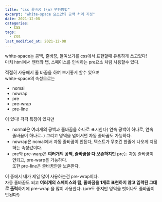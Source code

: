 ```yaml
---
title: "css 줄바꿈 (\n) 변환방법"
excerpt: "white-space 요소안의 공백 처리 지정"
date: 2021-12-08
categories:
  - CSS
tags:
  - CSS
last_modified_at: 2021-12-08
---
```


white-space는 공백, 줄바꿈, 들여쓰기를 css에서 표현할때 유용하게 쓰고있다!  
마치 html에서 엔터와 탭, 스페이스를 인식하는 pre요소 처럼 사용할수 있다.

적절히 사용해서 줄 바꿈을 하여 보기좋게 할수 있으며  
white-space의 속성으로는

- nomal
- nowrap
- pre
- pre-wrap
- pre-line

이 있다!
각각 특징이 있지만

- normal은 여러개의 공백과 줄바꿈을 하나로 표시한다( 연속 공백이 하나로, 연속 줄바꿈이 하나로..) 그리고 영역을 넘어서면 자동 줄바꿈도 가능하다.
- nowrap은 nomal에서 자동 줄바꿈이 안된다, 텍스트가 무조건 한줄에 나오게 지정하는 속성값이다.
- pre와 pre-warp은 **여러개의 공백, 줄바꿈을 다 보존하지만** pre는 자동 줄바꿈이 안되고, pre-warp은 가능하다.  
  또한 pre-line은 줄바꿈만을 보존한다.

이 중에서 내가 제일 많이 사용하는건 pre-wrap이다.  
자동 줄바꿈도 되고 **여러개의 스페이스와 탭, 줄바꿈을 1개로 표현하지 않고 입력된 그대로 출력**하기에 pre-wrap 을 많이 사용한다. (pre도 좋지만 영역을 벗어나도 줄바꿈이 안된다!)
